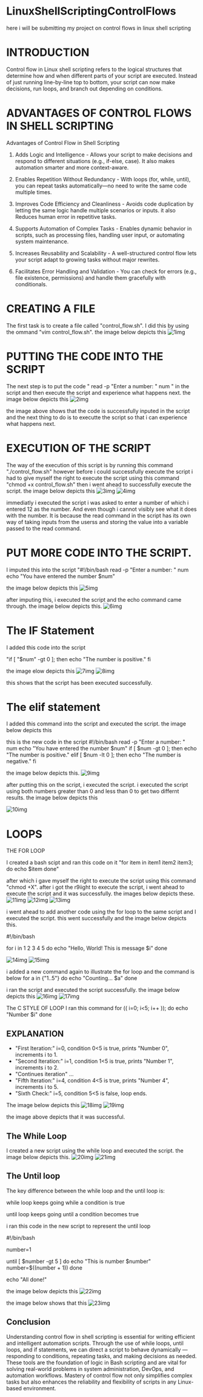 # LinuxShellScriptingControlFlows
here i will be submitting my project on control flows in linux shell scripting

# INTRODUCTION 
Control flow in Linux shell scripting refers to the logical structures that determine how and when different parts of your script are executed. Instead of just running line-by-line top to bottom, your script can now make decisions, run loops, and branch out depending on conditions.

# ADVANTAGES OF CONTROL FLOWS IN SHELL SCRIPTING
Advantages of Control Flow in Shell Scripting

1. Adds Logic and Intelligence - Allows your script to make decisions and respond to different situations (e.g., if-else, case). It also makes automation smarter and more context-aware.
   
2. Enables Repetition Without Redundancy - With loops (for, while, until), you can repeat tasks automatically—no need to write the same code multiple times.
   
3. Improves Code Efficiency and Cleanliness - Avoids code duplication by letting the same logic handle multiple scenarios or inputs. it also Reduces human error in repetitive tasks.
   
4. Supports Automation of Complex Tasks - Enables dynamic behavior in scripts, such as processing files, handling user input, or automating system maintenance.
   
5. Increases Reusability and Scalability - A well-structured control flow lets your script adapt to growing tasks without major rewrites.

6. Facilitates Error Handling and Validation - You can check for errors (e.g., file existence, permissions) and handle them gracefully with conditionals.

# CREATING A FILE
The first task is to create a file called "control_flow.sh". I did this by using the ommand "vim control_flow.sh". the image below depicts this 
![1img](./1img.png)

# PUTTING THE CODE INTO THE SCRIPT
The next step is to put the code "    read -p "Enter a number: " num " in the script and then execute the script and experience what happens next. the image below depicts this 
![2img](./2img.png)

the image above shows that the code is successfully inputed in the script and the next thing to do is to executte the script so that i can experience what happens next. 

# EXECUTION OF THE SCRIPT 
The way of the execution of this script is by running this command "./control_flow.sh" 
however before i could successfully execute the script i had to give myself the right to execute the script using this command "chmod +x control_flow.sh" then i went ahead to successfully execute the script. the image below depicts this 
![3img](./3img.png)
![4img](./4img.png)

immediatly i executed the script i was asked to enter a number of which i entered 12 as the number. And even though i cannot visibly see what it does with the number. It is because the read command in the script has its own way of taking inputs from the userss and storing the value into a variable passed to the read command. 


# PUT MORE CODE INTO THE SCRIPT. 
I imputed this into the script "#!/bin/bash
read -p "Enter a number: " num
echo "You have entered the number $num"

the image below depicts this ![5img](./5img.png)

after imputing this, i executed the script and the echo command came through. the image below depicts this. 
![6img](./6img.png)

# The IF Statement
I added this code into the script 

"if [ "$num" -gt 0 ]; then
    echo "The number is positive."
fi

the image elow depicts this 
![7img](./7img.png)
![8img](./8img.png)

this shows that the script has been executed successfully. 

# The elif statement

I added this command into the script and executed the script. the image below depicts this 

this is the new code in the script
#!/bin/bash
read -p "Enter a number: " num
echo "You have entered the number $num"
if [ $num -gt 0 ]; then
    echo "The number is positive."
elif [ $num -lt 0 ]; then
    echo "The number is negative."
fi

the image below depicts this. 
![9img](./9img.png)

after putting this on the script, i executed the script. i executed the script using both numbers greater than 0 and less than 0 to get two differnt results. 
the image below depicts this 

![10img](./10img.png)

# LOOPS

THE FOR LOOP 

I created a bash scipt and ran this code on it 
"for item in item1 item2 item3; do
    echo $item
done" 

after which i gave myself the right to execute the script using this command "chmod +X". after i got the r9iight to execute the script, i went ahead to execute the script and it was successfully. the images below depicts these.
![11img](./11img.png)
![12img](./12img.png)
![13img](./13img.png)

i went ahead to add another code using the for loop to the same script and I executed the script. this went successfully and the image below depicts this.

#!/bin/bash

for i in 1 2 3 4 5
do
    echo "Hello, World! This is message $i"
done

![14img](./14img.png)
![15img](./15img.png)


i added a new command again to illustrate the for loop and the command is below
for a in {"1..5"}
do
    echo "Counting... $a"
done

i ran the script and executed the script successfully. the image below depicts this 
![16img](./16img.png)
![17img](./17img.png)



The C STYLE OF LOOP 
I ran this command 
for (( i=0; i<5; i++ )); do
    echo "Number $i"
done

## EXPLANATION
- "First Iteration:" i=0, condition 0<5 is true, prints "Number 0", increments i to 1.
- "Second Iteration:" i=1, condition 1<5 is true, prints "Number 1", increments i to 2.
- "Continues iteration" ...
- "Fifth Iteration:" i=4, condition 4<5 is true, prints "Number 4", increments i to 5.
- "Sixth Check:" i=5, condition 5<5 is false, loop ends.

The image below depicts this
![18img](./18img.png)
![19img](./19img.png)

the image above depicts that it was successful. 

## The While Loop
I created a new script using the while loop and executed the script. the image below depicts this.
![20img](./20img.png)
![21img](./21img.png)

## The Until loop
The key difference between the while loop and the until loop is:

while loop keeps going while a condition is true

until loop keeps going until a condition becomes true

i ran this code in the new script to represent the until loop 

#!/bin/bash

number=1

until [ $number -gt 5 ]
do
  echo "This is number $number"
  number=$((number + 1))
done

echo "All done!"

the image below depicts this 
![22img](./22img.png)

the image below shows that this 
![23img](./23img.png)


## Conclusion
Understanding control flow in shell scripting is essential for writing efficient and intelligent automation scripts. Through the use of while loops, until loops, and if statements, we can direct a script to behave dynamically — responding to conditions, repeating tasks, and making decisions as needed. These tools are the foundation of logic in Bash scripting and are vital for solving real-world problems in system administration, DevOps, and automation workflows. Mastery of control flow not only simplifies complex tasks but also enhances the reliability and flexibility of scripts in any Linux-based environment. 